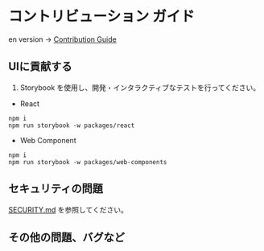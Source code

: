 # コントリビューション ガイド

en version -> [Contribution Guide](./CONTRIBUTING.md)


## UIに貢献する

1. Storybook を使用し、開発・インタラクティブなテストを行ってください。

- React

```
npm i
npm run storybook -w packages/react
```

- Web Component

```
npm i
npm run storybook -w packages/web-components
```

## セキュリティの問題

[SECURITY.md](./SECURITY.md) を参照してください。

## その他の問題、バグなど

